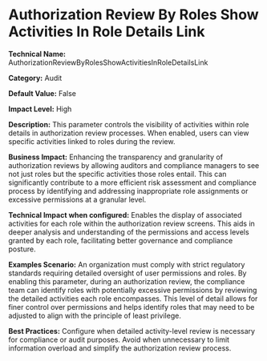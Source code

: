 # Authorization Review By Roles Show Activities In Role Details Link

**Technical Name:** AuthorizationReviewByRolesShowActivitiesInRoleDetailsLink

**Category:** Audit

**Default Value:** False

**Impact Level:** High

**Description:** This parameter controls the visibility of activities within role details in authorization review processes. When enabled, users can view specific activities linked to roles during the review.

**Business Impact:** Enhancing the transparency and granularity of authorization reviews by allowing auditors and compliance managers to see not just roles but the specific activities those roles entail. This can significantly contribute to a more efficient risk assessment and compliance process by identifying and addressing inappropriate role assignments or excessive permissions at a granular level.

**Technical Impact when configured:** Enables the display of associated activities for each role within the authorization review screens. This aids in deeper analysis and understanding of the permissions and access levels granted by each role, facilitating better governance and compliance posture.

**Examples Scenario:** An organization must comply with strict regulatory standards requiring detailed oversight of user permissions and roles. By enabling this parameter, during an authorization review, the compliance team can identify roles with potentially excessive permissions by reviewing the detailed activities each role encompasses. This level of detail allows for finer control over permissions and helps identify roles that may need to be adjusted to align with the principle of least privilege.

**Best Practices:** Configure when detailed activity-level review is necessary for compliance or audit purposes. Avoid when unnecessary to limit information overload and simplify the authorization review process.